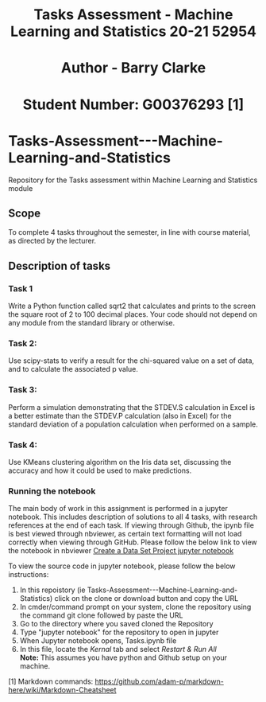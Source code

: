 # <div align="center">Tasks Assessment - Machine Learning and Statistics 20-21 52954</div>
# <div align="center">Author - Barry Clarke</div>
# <div align="center">Student Number: G00376293 [1]</div>



# Tasks-Assessment---Machine-Learning-and-Statistics
Repository for the Tasks assessment within Machine Learning and Statistics module

## Scope
To complete 4 tasks throughout the semester, in line with course material, as directed by the lecturer.

## Description of tasks
### Task 1
Write a Python function called sqrt2 that calculates and prints to the screen the square root of 2 to 100 decimal places. Your code should not depend on any module from the standard library or otherwise.

### Task 2:
Use scipy-stats to verify a result for the chi-squared value on a set of data, and to calculate the associated p value.

### Task 3:
Perform a simulation demonstrating that the STDEV.S calculation in Excel is a better estimate than the STDEV.P calculation (also in Excel) for the standard deviation of a population calculation when performed on a sample. 

### Task 4:
Use KMeans clustering algorithm on the Iris data set, discussing the accuracy and how it could be used to make predictions.


### Running the notebook
The main body of work in this assignment is performed in a jupyter notebook. This includes description of solutions to all 4 tasks, with research references at the end of each task. If viewing through Github, the ipynb file is best viewed through nbviewer, as certain text formatting will not load correctly when viewing through GitHub. Please follow the below link to view the notebook in nbviewer  [Create a Data Set Project jupyter notebook]() 

To view the source code in jupyter notebook, please follow the below instructions:
1. In this repoistory (ie Tasks-Assessment---Machine-Learning-and-Statistics) click on the clone or download button and copy the URL
2. In cmder/command prompt on your system, clone the repository using the command git clone followed by paste the URL
3. Go to the directory where you saved cloned the Repository
4. Type "jupyter notebook" for the repository to open in jupyter
5. When Jupyter notebook opens, Tasks.ipynb file
6. In this file, locate the *Kernal* tab and select *Restart & Run All* <br>
**Note:** This assumes you have python and Github setup on your machine.<br>



[1] Markdown commands: https://github.com/adam-p/markdown-here/wiki/Markdown-Cheatsheet
